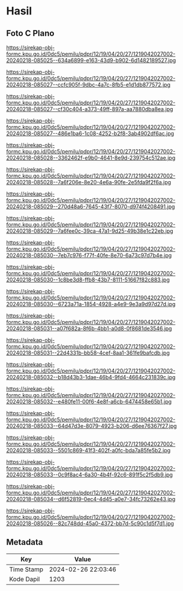# Hasil

## Foto C Plano

https://sirekap-obj-formc.kpu.go.id/0dc5/pemilu/pdpr/12/19/04/20/27/1219042027002-20240218-085025--634a6899-e163-43d9-b902-6d1482189527.jpg

https://sirekap-obj-formc.kpu.go.id/0dc5/pemilu/pdpr/12/19/04/20/27/1219042027002-20240218-085027--ccfc905f-9dbc-4a7c-8fb5-e1d1db877572.jpg

https://sirekap-obj-formc.kpu.go.id/0dc5/pemilu/pdpr/12/19/04/20/27/1219042027002-20240218-085027--cf30c404-a373-49ff-897a-aa7880dba8ea.jpg

https://sirekap-obj-formc.kpu.go.id/0dc5/pemilu/pdpr/12/19/04/20/27/1219042027002-20240218-085027--486e1ba6-1c08-4252-b2f8-3ab4902df6ac.jpg

https://sirekap-obj-formc.kpu.go.id/0dc5/pemilu/pdpr/12/19/04/20/27/1219042027002-20240218-085028--3362462f-e9b0-4641-8e9d-239754c512ae.jpg

https://sirekap-obj-formc.kpu.go.id/0dc5/pemilu/pdpr/12/19/04/20/27/1219042027002-20240218-085028--7a6f206e-8e20-4e6a-90fe-2e5fda9f2f6a.jpg

https://sirekap-obj-formc.kpu.go.id/0dc5/pemilu/pdpr/12/19/04/20/27/1219042027002-20240218-085029--270d48a6-7645-43f7-8070-d974f4208491.jpg

https://sirekap-obj-formc.kpu.go.id/0dc5/pemilu/pdpr/12/19/04/20/27/1219042027002-20240218-085029--7a6fee0c-39ca-47a1-9d25-49b38e1c22eb.jpg

https://sirekap-obj-formc.kpu.go.id/0dc5/pemilu/pdpr/12/19/04/20/27/1219042027002-20240218-085030--7eb7c976-f77f-40fe-8e70-6a73c97d7b4e.jpg

https://sirekap-obj-formc.kpu.go.id/0dc5/pemilu/pdpr/12/19/04/20/27/1219042027002-20240218-085030--1c8be3d8-ffb8-43b7-8111-51667f82c883.jpg

https://sirekap-obj-formc.kpu.go.id/0dc5/pemilu/pdpr/12/19/04/20/27/1219042027002-20240218-085030--6723a71a-1854-4928-a4e9-9e3a9d97d27d.jpg

https://sirekap-obj-formc.kpu.go.id/0dc5/pemilu/pdpr/12/19/04/20/27/1219042027002-20240218-085031--a07f682a-8f6b-4bb1-a0d8-0f8681de3546.jpg

https://sirekap-obj-formc.kpu.go.id/0dc5/pemilu/pdpr/12/19/04/20/27/1219042027002-20240218-085031--22d4331b-bb58-4cef-8aa1-361fe9bafcdb.jpg

https://sirekap-obj-formc.kpu.go.id/0dc5/pemilu/pdpr/12/19/04/20/27/1219042027002-20240218-085032--b18d43b3-1dae-46b4-9fd4-4664c231839c.jpg

https://sirekap-obj-formc.kpu.go.id/0dc5/pemilu/pdpr/12/19/04/20/27/1219042027002-20240218-085032--e480fe11-00f6-4e8f-a6cb-6474458e65b1.jpg

https://sirekap-obj-formc.kpu.go.id/0dc5/pemilu/pdpr/12/19/04/20/27/1219042027002-20240218-085033--64d47d3e-8079-4923-b206-d6ee76367f27.jpg

https://sirekap-obj-formc.kpu.go.id/0dc5/pemilu/pdpr/12/19/04/20/27/1219042027002-20240218-085033--5501c869-41f3-402f-a0fc-bda7a85fe5b2.jpg

https://sirekap-obj-formc.kpu.go.id/0dc5/pemilu/pdpr/12/19/04/20/27/1219042027002-20240218-085033--0c9f8ac4-6a30-4b4f-92c6-891f5c2f5db9.jpg

https://sirekap-obj-formc.kpu.go.id/0dc5/pemilu/pdpr/12/19/04/20/27/1219042027002-20240218-085034--d6f52819-0ec4-4d45-a0e7-34fc73262e43.jpg

https://sirekap-obj-formc.kpu.go.id/0dc5/pemilu/pdpr/12/19/04/20/27/1219042027002-20240218-085026--82c748dd-45a0-4372-bb7d-5c90c1d5f7d1.jpg


## Metadata

| Key        | Value               |
| ---------- | ------------------- |
| Time Stamp | 2024-02-26 22:03:46 |
| Kode Dapil | 1203                |



